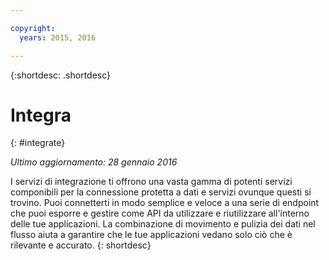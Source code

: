 ```yaml
---

copyright:
  years: 2015, 2016

---
```



{:shortdesc: .shortdesc} 

# Integra
{: #integrate}

*Ultimo aggiornamento: 28 gennaio 2016*

I servizi di integrazione ti offrono una vasta gamma di potenti servizi componibili per la connessione protetta a dati e servizi ovunque questi si trovino. Puoi connetterti in modo semplice e veloce a una serie di endpoint che puoi esporre e gestire come API da utilizzare e riutilizzare all'interno delle tue applicazioni. La combinazione di movimento e pulizia dei dati nel flusso aiuta a garantire che le tue applicazioni vedano solo ciò che è rilevante e accurato.
{: shortdesc}


